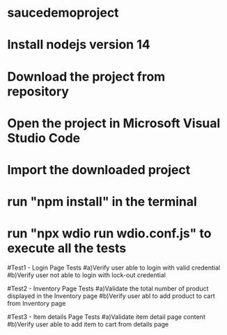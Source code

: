 # saucedemoproject

# Install nodejs version 14
# Download the project from repository
# Open the project in Microsoft Visual Studio Code
# Import the downloaded project
# run "npm install" in the terminal
# run "npx wdio run wdio.conf.js" to execute all the tests

#Test1 - Login Page Tests
#a)Verify user able to login with valid credential
#b)Verify user not able to login with lock-out credential

#Test2 - Inventory Page Tests
#a)Validate the total number of product displayed in the Inventory page
#b)Verify user abl to add product to cart from Inventory page

#Test3 - Item details Page Tests
#a)Validate item detail page content
#b)Verify user able to add item to cart from details page
